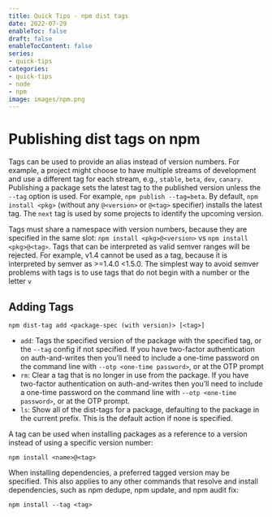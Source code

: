 ```yaml
---
title: Quick Tips - npm dist tags
date: 2022-07-29
enableToc: false
draft: false
enableTocContent: false
series:
- quick-tips
categories:
- quick-tips
- node
- npm
image: images/npm.png
---
```


# Publishing dist tags on npm

Tags can be used to provide an alias instead of version numbers. For example, a project might choose to have multiple streams of development and use a different tag for each stream, e.g., `stable`, `beta`, `dev`, `canary`. Publishing a package sets the latest tag to the published version unless the `--tag` option is used. For example, `npm publish --tag=beta`. By default, `npm install <pkg>` (without any `@<version>` or `@<tag>` specifier) installs the latest tag. The `next` tag is used by some projects to identify the upcoming version.

Tags must share a namespace with version numbers, because they are specified in the same slot: `npm install <pkg>@<version>` vs `npm install <pkg>@<tag>`. Tags that can be interpreted as valid semver ranges will be rejected. For example, v1.4 cannot be used as a tag, because it is interpreted by semver as >=1.4.0 <1.5.0. The simplest way to avoid semver problems with tags is to use tags that do not begin with a number or the letter `v`

## Adding Tags

```
npm dist-tag add <package-spec (with version)> [<tag>]
```

- `add`: Tags the specified version of the package with the specified tag, or the `--tag` config if not specified. If you have two-factor authentication on auth-and-writes then you’ll need to include a one-time password on the command line with `--otp <one-time password>`, or at the OTP prompt
- `rm`: Clear a tag that is no longer in use from the package. If you have two-factor authentication on auth-and-writes then you’ll need to include a one-time password on the command line with `--otp <one-time password>`, or at the OTP prompt.
- `ls`: Show all of the dist-tags for a package, defaulting to the package in the current prefix. This is the default action if none is specified.

A tag can be used when installing packages as a reference to a version instead of using a specific version number:

```
npm install <name>@<tag>
```

When installing dependencies, a preferred tagged version may be specified. This also applies to any other commands that resolve and install dependencies, such as npm dedupe, npm update, and npm audit fix:

```
npm install --tag <tag>
```



